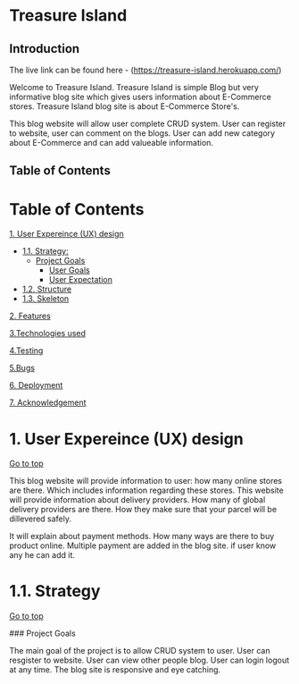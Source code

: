 # Treasure Island
## Introduction

The live link can be found here - (https://treasure-island.herokuapp.com/)

Welcome to Treasure Island. Treasure Island is simple Blog but very informative blog site which gives users information about E-Commerce stores. Treasure Island blog site is about E-Commerce Store's. 

 This blog website will allow user complete CRUD system. User can register to website, user can comment on the blogs. User can add new category about E-Commerce and can add valueable information.

## Table of Contents

# Table of Contents
 [1. User Expereince (UX) design](#ux)
  - [1.1. Strategy:](#strategy)
    - [Project Goals](#project-goals)
        - [User Goals](#user-goals)
        - [User Expectation](#user-expectation)
  - [1.2. Structure](#structure)
  - [1.3. Skeleton](#skeleton)

 [2. Features](#features)

 [3.Technologies used](#technologies-used)

 [4.Testing](#testing)

 [5.Bugs](#bugs)

 [6. Deployment](#deployment)

 [7. Acknowledgement](#acknowledgement)

  <a name="ux"></a>
 # 1. User Expereince (UX) design
  [Go to top](#table-of-contents)

  This blog website will provide information to user: how many online stores are there. Which includes information regarding these stores. This website will provide information about delivery providers. How many of global delivery providers are there. How they make sure that your parcel will be dillevered safely. 
  
  It will explain about payment methods. How many ways are there to buy product online. Multiple payment are added in the blog site. if user know any he can add it.

  <a name="strategy"></a>
 # 1.1. Strategy
  [Go to top](#table-of-contents)

  <a name="project-goals"></a>
    ### Project Goals

   The main goal of the project is to allow CRUD system to user. User can resgister to website. User can view other people blog. 
   User can login logout at any time. The blog site is responsive and eye catching.

